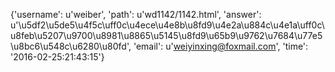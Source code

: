 {'username': u'weiber', 'path': u'wd1142/1142.html', 'answer': u'\u5df2\u5de5\u4f5c\uff0c\u4ece\u4e8b\u8fd9\u4e2a\u884c\u4e1a\uff0c\u8feb\u5207\u9700\u8981\u8865\u5145\u8fd9\u65b9\u9762\u7684\u77e5\u8bc6\u548c\u6280\u80fd', 'email': u'weiyinxing@foxmail.com', 'time': '2016-02-25:21:43:15'}